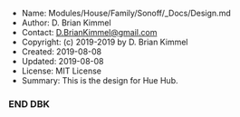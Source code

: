 * Name:      Modules/House/Family/Sonoff/_Docs/Design.md
* Author:    D. Brian Kimmel
* Contact:   D.BrianKimmel@gmail.com
* Copyright: (c) 2019-2019 by D. Brian Kimmel
* Created:   2019-08-08
* Updated:   2019-08-08
* License:   MIT License
* Summary:   This is the design for Hue Hub.

### END DBK
